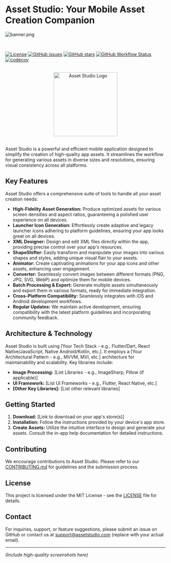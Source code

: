 # Asset Studio: Your Mobile Asset Creation Companion

![banner.png](banner.png)

<br>

[![License](https://img.shields.io/badge/License-MIT-blue.svg)](LICENSE)
[![GitHub issues](https://img.shields.io/github/issues/Zyron-Official/Asset-Studio.svg)](https://github.com/Zyron-Official/Asset-Studio/issues)
[![GitHub stars](https://img.shields.io/github/stars/Zyron-Official/Asset-Studio.svg)](https://github.com/Zyron-Official/Asset-Studio/stargazers)
[![GitHub Workflow Status](https://github.com/Zyron-Official/Asset-Studio/actions/workflows/main.yml/badge.svg)](https://github.com/Zyron-Official/Asset-Studio/actions)
[![codecov](https://codecov.io/gh/Zyron-Official/Asset-Studio/branch/main/graph/badge.svg?token=YOUR_CODECOV_TOKEN)](https://codecov.io/gh/Zyron-Official/Asset-Studio)

<br>

<div align="center">
  <img src="logo.png" alt="Asset Studio Logo" width="200">  <!-- Adjust width as needed -->
</div>

<br>

Asset Studio is a powerful and efficient mobile application designed to simplify the creation of high-quality app assets. It streamlines the workflow for generating various assets in diverse sizes and resolutions, ensuring visual consistency across all platforms.

## Key Features

Asset Studio offers a comprehensive suite of tools to handle all your asset creation needs:

* **High-Fidelity Asset Generation:** Produce optimized assets for various screen densities and aspect ratios, guaranteeing a polished user experience on all devices.
* **Launcher Icon Generation:** Effortlessly create adaptive and legacy launcher icons adhering to platform guidelines, ensuring your app looks great on all devices.
* **XML Designer:**  Design and edit XML files directly within the app, providing precise control over your app's resources.
* **ShapeShifter:**  Easily transform and manipulate your images into various shapes and styles, adding unique visual flair to your assets.
* **Animator:** Create captivating animations for your app icons and other assets, enhancing user engagement.
* **Converter:**  Seamlessly convert images between different formats (PNG, JPG, SVG, WebP) and optimize them for mobile devices.
* **Batch Processing & Export:** Generate multiple assets simultaneously and export them in various formats, ready for immediate integration.
* **Cross-Platform Compatibility:** Seamlessly integrates with iOS and Android development workflows.
* **Regular Updates:** We maintain active development, ensuring compatibility with the latest platform guidelines and incorporating community feedback.


## Architecture & Technology

Asset Studio is built using [Your Tech Stack - e.g., Flutter/Dart, React Native/JavaScript, Native Android/Kotlin, etc.].  It employs a [Your Architectural Pattern - e.g., MVVM, MVI, etc.] architecture for maintainability and scalability.  Key libraries include:

* **Image Processing:** [List Libraries - e.g., ImageSharp, Pillow (if applicable)]
* **UI Framework:** [List UI Frameworks - e.g., Flutter, React Native, etc.]
* **[Other Key Libraries]:** [List other relevant libraries]


## Getting Started

1. **Download:** [Link to download on your app's store(s)]
2. **Installation:** Follow the instructions provided by your device's app store.
3. **Create Assets:** Utilize the intuitive interface to design and generate your assets. Consult the in-app help documentation for detailed instructions.


## Contributing

We encourage contributions to Asset Studio. Please refer to our [CONTRIBUTING.md](CONTRIBUTING.md) for guidelines and the submission process.


## License

This project is licensed under the MIT License - see the [LICENSE](LICENSE) file for details.


## Contact

For inquiries, support, or feature suggestions, please submit an issue on GitHub or contact us at support@assetstudio.com (replace with your actual email).


---

*(Include high-quality screenshots here)*
